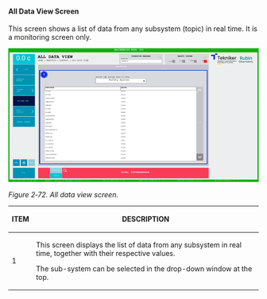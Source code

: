 #### All Data View Screen

This screen shows a list of data from any subsystem (topic) in real time. It is a monitoring screen only.

![](../Resources/media/image88.png)

*Figure 2‑72. All data view screen.*

<table class="table">
<thead>
<tr class="header">
<th><p>ITEM</p></th>
<th><p>DESCRIPTION</p></th>
</tr>
</thead>
<tbody>
<tr class="odd">
<td><p>1</p></td>
<td><p>This screen displays the list of data from any subsystem in real time, together with their
respective values.</p>
<p>The sub-system can be selected in the drop-down window at the top.</p></td>
</tr>
</tbody>
</table>

